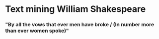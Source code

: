 # Text mining William Shakespeare
### "By all the vows that ever men have broke / (In number more than ever women spoke)" 
